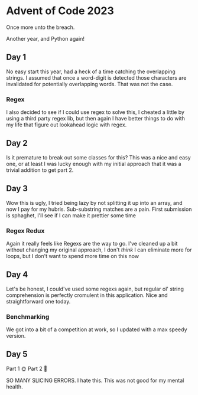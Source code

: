 # Advent of Code 2023
Once more unto the breach.

Another year, and Python again!

## Day 1
No easy start this year, had a heck of a time catching the overlapping strings. I assumed that once a word-digit is detected those characters are invalidated for potentially overlapping words. That was not the case.

### Regex
I also decided to see if I could use regex to solve this, I cheated a little by using a third party regex lib, but then again I have better things to do with my life that figure out lookahead logic with regex.

## Day 2
Is it premature to break out some classes for this? This was a nice and easy one, or at least I was lucky enough with my initial approach that it was a trivial addition to get part 2.

## Day 3
Wow this is ugly, I tried being lazy by not splitting it up into an array, and now I pay for my hubris. Sub-substring matches are a pain. First submission is sphaghet, I'll see if I can make it prettier some time

### Regex Redux
Again it really feels like Regexs are the way to go. I've cleaned up a bit without changing my original approach, I don't *think* I can eliminate more for loops, but I don't want to spend more time on this now

## Day 4
Let's be honest, I could've used some regexs again, but regular ol' string comprehension is perfectly cromulent in this application. Nice and straightforward one today.

### Benchmarking
We got into a bit of a competition at work, so I updated with a max speedy version.

## Day 5
Part 1 🌞
Part 2 🌋

SO MANY SLICING ERRORS. I hate this. This was not good for my mental health.